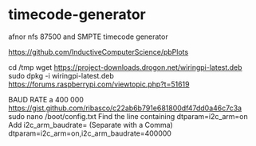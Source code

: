 # timecode-generator
afnor nfs 87500 and SMPTE timecode generator


https://github.com/InductiveComputerScience/pbPlots


cd /tmp
wget https://project-downloads.drogon.net/wiringpi-latest.deb
sudo dpkg -i wiringpi-latest.deb
https://forums.raspberrypi.com/viewtopic.php?t=51619


BAUD RATE a 400 000
https://gist.github.com/ribasco/c22ab6b791e681800df47dd0a46c7c3a
sudo nano /boot/config.txt
Find the line containing dtparam=i2c_arm=on
Add i2c_arm_baudrate=<new speed> (Separate with a Comma)
dtparam=i2c_arm=on,i2c_arm_baudrate=400000

